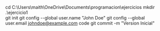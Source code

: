 cd C:\Users\maith\OneDrive\Documents\programacion\ejercicios
mkdir .\ejercicio1\
git init 
git config --global user.name "John Doe"
git config --global user.email johndoe@example.com
code 
git commit -m "Version Inicial"
